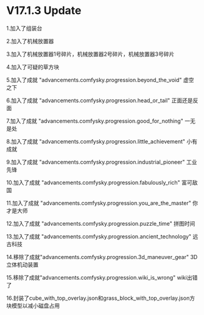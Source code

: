 # V17.1.3 Update

1.加入了组装台

2.加入了机械放置器

3.加入了机械放置器1号碎片，机械放置器2号碎片，机械放置器3号碎片

4.加入了可疑的草方块

5.加入了成就 "advancements.comfysky.progression.beyond_the_void" 虚空之下

6.加入了成就 "advancements.comfysky.progression.head_or_tail" 正面还是反面

7.加入了成就 "advancements.comfysky.progression.good_for_nothing" 一无是处

8.加入了成就 "advancements.comfysky.progression.little_achievement" 小有成就

9.加入了成就 "advancements.comfysky.progression.industrial_pioneer" 工业先锋

10.加入了成就 "advancements.comfysky.progression.fabulously_rich" 富可敌国

11.加入了成就 "advancements.comfysky.progression.you_are_the_master" 你才是大师

12.加入了成就 "advancements.comfysky.progression.puzzle_time" 拼图时间

13.加入了成就 "advancements.comfysky.progression.ancient_technology" 远古科技

14.移除了成就"advancements.comfysky.progression.3d_maneuver_gear" 3D立体机动装置

15.移除了成就"advancements.comfysky.progression.wiki_is_wrong" wiki出错了

16.封装了cube_with_top_overlay.json和grass_block_with_top_overlay.json方块模型以减小磁盘占用







